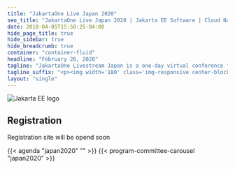 ```yaml
---
title: "JakartaOne Live Japan 2020"
seo_title: "JakartaOne Live Japan 2020 | Jakarta EE Software | Cloud Native"
date: 2018-04-05T15:50:25-04:00
hide_page_title: true
hide_sidebar: true
hide_breadcrumb: true
container: "container-fluid"
headline: "February 26, 2020"
tagline: "JakartaOne Livestream Japan is a one-day virtual conference for engineers and business leaders on Jakarta ™ EE and its peripheral technologies focused on developing cloud-native Java applications."
tagline_suffix: "<p><img width='180' class='img-responsive center-block' src='/images/jakarta/jakarta-ee-logo.svg' alt='Jakarta EE: The New Home of Cloud Native Java'></p>"
layout: "single"
---
```


<section id="registration">
  <div class="backdrop padding-bottom-40 padding-top-40">
    <div class="container">
      <div class="row">
        <div class="col-xs-24 col-md-6 match-height-item-by-row">
          <img class="img-responsive margin-auto" src="/images/jakarta/jakarta-ee-schooner.png" title="Jakarta EE logo" />
        </div>
        <div class="col-xs-24 col-md-18 text-middle text-center match-height-item-by-row">
          <div style="position:relative; top:20%;">
            <h2>Registration</h2>
            <p>Registration site will be opend soon</p>
          </div>
        </div>
      </div>
    </div>
  </div>
</section>

{{< agenda "japan2020" "" >}}
{{< program-committee-carousel "japan2020" >}}
